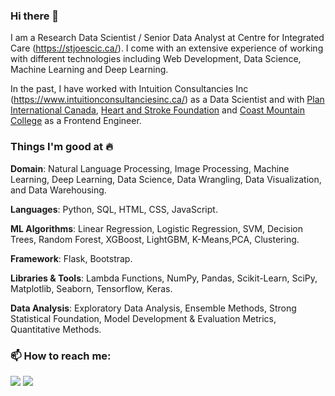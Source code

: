 ### Hi there 👋

<!--
**tanupunjani/tanupunjani** is a ✨ _special_ ✨ repository because its `README.md` (this file) appears on your GitHub profile.

Here are some ideas to get you started:-->

I am a Research Data Scientist / Senior Data Analyst at Centre for Integrated Care (https://stjoescic.ca/). I come with an extensive experience of working with different technologies including Web Development, Data Science, Machine Learning and Deep Learning.

In the past, I have worked with Intuition Consultancies Inc (https://www.intuitionconsultanciesinc.ca/) as a Data Scientist and with [Plan International Canada](https://plancanada.ca/), [Heart and Stroke Foundation](https://www.heartandstroke.ca/) and [Coast Mountain College](https://www.coastmountaincollege.ca/) as a Frontend Engineer.

### Things I'm good at 🔥
**Domain**: Natural Language Processing, Image Processing, Machine Learning, Deep Learning, Data Science, Data Wrangling, Data Visualization, and Data Warehousing.

**Languages**: Python, SQL, HTML, CSS, JavaScript.

**ML Algorithms**: Linear Regression, Logistic Regression, SVM, Decision Trees, Random Forest, XGBoost, LightGBM, K-Means,PCA, Clustering.

**Framework**: Flask, Bootstrap.

**Libraries & Tools**: Lambda Functions, NumPy, Pandas, Scikit-Learn, SciPy, Matplotlib, Seaborn, Tensorflow, Keras.

**Data Analysis**: Exploratory Data Analysis, Ensemble Methods, Strong Statistical Foundation, Model Development & Evaluation Metrics, Quantitative Methods.


### 📫 How to reach me: 

<a href="https://www.linkedin.com/in/tanvi-punjani-49493490/" rel="nofollow"><img src="https://camo.githubusercontent.com/7b192dd5706fb493cac4efdb837b8649e6f24188f962c65510c5ab1dcba915cd/68747470733a2f2f696d672e69636f6e73382e636f6d2f646f6f646c652f36342f3030303030302f6c696e6b6564696e2d636972636c65642e706e67" data-canonical-src="https://img.icons8.com/doodle/64/000000/linkedin-circled.png" style="max-width: 100%;"></a> <a href="https://medium.com/@tanvipunjani" rel="nofollow"><img src="https://camo.githubusercontent.com/8548e0174b1f4a4c387ab781988493b69f1b6bd4505b27654c3b7ef1c2574e5f/68747470733a2f2f696d672e69636f6e73382e636f6d2f6475736b2f36342f3030303030302f6d656469756d2d6e65772e706e67" data-canonical-src="https://img.icons8.com/dusk/64/000000/medium-new.png" style="max-width: 100%;"></a>


